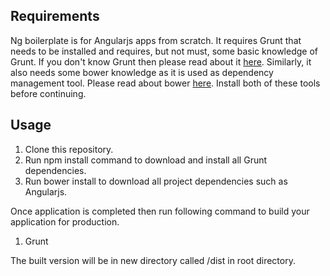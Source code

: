 <h2>Requirements</h2>
Ng boilerplate is for Angularjs apps from scratch. It requires Grunt that needs to be installed and requires, but not must, some basic knowledge of Grunt. 
If you don't know Grunt then please read about it <a href="http://gruntjs.com/">here</a>. Similarly, it also needs some bower knowledge as it is
used as dependency management tool. Please read about bower <a href="http://bower.io/">here</a>. Install both of these tools before continuing.

<h2>Usage</h2>

1. Clone this repository.
2. Run npm install command to download and install all Grunt dependencies.
3. Run bower install to download all project dependencies such as Angularjs.

Once application is completed then run following command to build your application for production.
1. Grunt

The built version will be in new directory called /dist in root directory.
